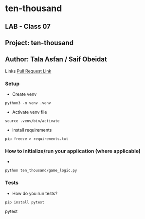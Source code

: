 # ten-thousand
## LAB - Class 07
## Project: ten-thousand
## Author: Tala Asfan / Saif Obeidat
Links 
[Pull Request Link](https://github.com/saifobe/ten-thousand/pull/4)

### Setup

- Create venv 
```
python3 -m venv .venv
``` 
- Activate venv file 
```
source .venv/bin/activate
```
- install requirements
```
pip freeze > requirements.txt
```


### How to initialize/run your application (where applicable)

-
 ```
python ten_thousand/game_logic.py
```


### Tests

- How do you run tests? 

```
pip install pytest
```
pytest
